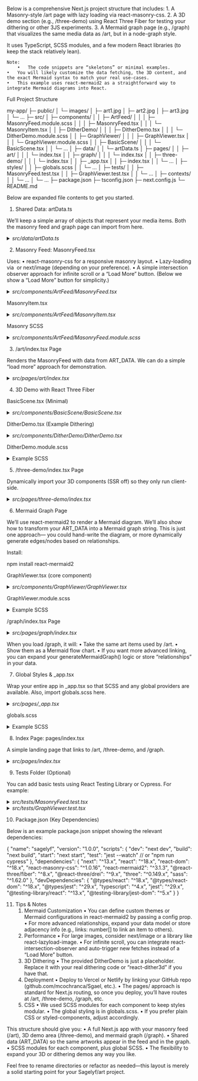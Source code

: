 Below is a comprehensive Next.js project structure that includes:
	1.	A Masonry-style /art page with lazy loading via react-masonry-css.
	2.	A 3D demo section (e.g., /three-demo) using React Three Fiber for testing your dithering or other 3JS experiments.
	3.	A Mermaid graph page (e.g., /graph) that visualizes the same media data as /art, but in a node-graph style.

It uses TypeScript, SCSS modules, and a few modern React libraries (to keep the stack relatively lean).

	Note:
		•	The code snippets are “skeletons” or minimal examples.
	•	You will likely customize the data fetching, the 3D content, and the exact Mermaid syntax to match your real use-cases.
	•	This example uses react-mermaid2 as a straightforward way to integrate Mermaid diagrams into React.

Full Project Structure

my-app/
├─ public/
│   └─ images/
│       ├─ art1.jpg
│       ├─ art2.jpg
│       ├─ art3.jpg
│       └─ ...
├─ src/
│   ├─ components/
│   │   ├─ ArtFeed/
│   │   │   ├─ MasonryFeed.module.scss
│   │   │   ├─ MasonryFeed.tsx
│   │   │   └─ MasonryItem.tsx
│   │   ├─ DitherDemo/
│   │   │   ├─ DitherDemo.tsx
│   │   │   └─ DitherDemo.module.scss
│   │   ├─ GraphViewer/
│   │   │   ├─ GraphViewer.tsx
│   │   │   └─ GraphViewer.module.scss
│   │   ├─ BasicScene/
│   │   │   └─ BasicScene.tsx
│   │   └─ ...
│   ├─ data/
│   │   └─ artData.ts
│   ├─ pages/
│   │   ├─ art/
│   │   │   └─ index.tsx
│   │   ├─ graph/
│   │   │   └─ index.tsx
│   │   ├─ three-demo/
│   │   │   └─ index.tsx
│   │   ├─ _app.tsx
│   │   ├─ index.tsx
│   │   └─ ...
│   ├─ styles/
│   │   ├─ globals.scss
│   │   └─ ...
│   ├─ tests/
│   │   ├─ MasonryFeed.test.tsx
│   │   ├─ GraphViewer.test.tsx
│   │   └─ ...
│   ├─ contexts/
│   │   └─ ...
│   └─ ...
├─ package.json
├─ tsconfig.json
├─ next.config.js
└─ README.md

Below are expanded file contents to get you started.

1) Shared Data: artData.ts

We’ll keep a simple array of objects that represent your media items. Both the masonry feed and graph page can import from here.

<details>
<summary><em>src/data/artData.ts</em></summary>


// src/data/artData.ts
export interface ArtItem {
  id: number;
  title: string;
  imageUrl: string;
  description?: string;
  // ...any other fields you want
}

export const ART_DATA: ArtItem[] = [
  { id: 1, title: 'Artwork #1', imageUrl: '/images/art1.jpg' },
  { id: 2, title: 'Artwork #2', imageUrl: '/images/art2.jpg' },
  { id: 3, title: 'Artwork #3', imageUrl: '/images/art3.jpg' },
  // ...
];

</details>


2) Masonry Feed: MasonryFeed.tsx

Uses:
	•	react-masonry-css for a responsive masonry layout.
	•	Lazy-loading via <img loading="lazy" /> or next/image (depending on your preference).
	•	A simple intersection observer approach for infinite scroll or a “Load More” button. (Below we show a “Load More” button for simplicity.)

<details>
<summary><em>src/components/ArtFeed/MasonryFeed.tsx</em></summary>


import React, { useState } from 'react';
import Masonry from 'react-masonry-css';
import { ArtItem } from '../../data/artData';
import styles from './MasonryFeed.module.scss';
import { MasonryItem } from './MasonryItem';

interface MasonryFeedProps {
  initialItems: ArtItem[];
  // Optionally pass a function to fetch more
  onLoadMore?: () => ArtItem[] | Promise<ArtItem[]>;
}

export const MasonryFeed: React.FC<MasonryFeedProps> = ({ initialItems, onLoadMore }) => {
  const [items, setItems] = useState<ArtItem[]>(initialItems);

  const breakpointColumnsObj = {
    default: 4, // 4 columns on large screens
    1100: 3,
    768: 2,
    500: 1,
  };

  const handleLoadMore = async () => {
    if (!onLoadMore) return;
    const newItems = await onLoadMore();
    setItems((prev) => [...prev, ...newItems]);
  };

  return (
    <div className={styles.masonryContainer}>
      <Masonry
        breakpointCols={breakpointColumnsObj}
        className={styles.myMasonryGrid}
        columnClassName={styles.myMasonryGridColumn}
      >
        {items.map((item) => (
          <MasonryItem key={item.id} item={item} />
        ))}
      </Masonry>

      {onLoadMore && (
        <div className={styles.loadMoreContainer}>
          <button onClick={handleLoadMore}>Load More</button>
        </div>
      )}
    </div>
  );
};

</details>


MasonryItem.tsx

<details>
<summary><em>src/components/ArtFeed/MasonryItem.tsx</em></summary>


import React from 'react';
import { ArtItem } from '../../data/artData';
import styles from './MasonryFeed.module.scss';

// If you want to use Next.js <Image>, import it:
// import Image from 'next/image';

interface MasonryItemProps {
  item: ArtItem;
}

export const MasonryItem: React.FC<MasonryItemProps> = ({ item }) => {
  return (
    <div className={styles.masonryItem}>
      {/* Using a standard <img> with lazy loading: */}
      <img
        src={item.imageUrl}
        alt={item.title}
        loading="lazy"
        className={styles.artImage}
      />

      <div className={styles.hoverOverlay}>
        <h3>{item.title}</h3>
      </div>
    </div>
  );
};

</details>


Masonry SCSS

<details>
<summary><em>src/components/ArtFeed/MasonryFeed.module.scss</em></summary>


.masonryContainer {
  padding: 2rem;
  background: #111;
}

/* react-masonry-css classes */
.myMasonryGrid {
  display: flex;
  margin-left: -1rem; /* space for gutter */
  width: auto;
}

.myMasonryGridColumn {
  padding-left: 1rem; /* gutter size */
  background-clip: padding-box;
}

.masonryItem {
  margin-bottom: 1rem;
  position: relative;
  overflow: hidden;

  .artImage {
    width: 100%;
    display: block;
    border-radius: 6px;
    transition: transform 0.3s ease;
  }

  &:hover .artImage {
    transform: scale(1.05);
  }

  .hoverOverlay {
    position: absolute;
    bottom: 0;
    left: 0;
    right: 0;
    background: rgba(0,0,0,0.6);
    color: #fff;
    text-align: center;
    padding: 0.5rem;
    transform: translateY(100%);
    transition: transform 0.3s ease;
  }

  &:hover .hoverOverlay {
    transform: translateY(0);
  }
}

/* Load more button container */
.loadMoreContainer {
  text-align: center;
  margin-top: 1rem;

  button {
    background-color: #444;
    color: #fff;
    border: none;
    padding: 0.75rem 1.5rem;
    cursor: pointer;
    border-radius: 4px;

    &:hover {
      background-color: #666;
    }
  }
}

</details>


3) /art/index.tsx Page

Renders the MasonryFeed with data from ART_DATA. We can do a simple “load more” approach for demonstration.

<details>
<summary><em>src/pages/art/index.tsx</em></summary>


import React from 'react';
import Head from 'next/head';
import { MasonryFeed } from '../../components/ArtFeed/MasonryFeed';
import { ART_DATA, ArtItem } from '../../data/artData';

export default function ArtPage() {
  // Example: a "fetch more" function that returns a few more items
  const handleLoadMore = async (): Promise<ArtItem[]> => {
    // In real usage, you might fetch from an API or DB
    // Here we’ll just mock new data by duplicating existing data
    const nextId = Date.now();
    return [
      { id: nextId, title: 'New Artwork #1', imageUrl: '/images/art2.jpg' },
      { id: nextId + 1, title: 'New Artwork #2', imageUrl: '/images/art3.jpg' },
    ];
  };

  return (
    <>
      <Head>
        <title>Sagelyf Art Feed</title>
      </Head>
      <MasonryFeed initialItems={ART_DATA} onLoadMore={handleLoadMore} />
    </>
  );
}

</details>


4) 3D Demo with React Three Fiber

BasicScene.tsx (Minimal)

<details>
<summary><em>src/components/BasicScene/BasicScene.tsx</em></summary>


import React from 'react';
import { Canvas } from '@react-three/fiber';
import { OrbitControls } from '@react-three/drei';

export default function BasicScene() {
  return (
    <Canvas style={{ width: '100%', height: '400px', background: '#222' }}>
      <ambientLight intensity={0.5} />
      <directionalLight position={[10, 10, 5]} />
      <OrbitControls />

      <mesh position={[0, 0, 0]}>
        <boxGeometry args={[1, 1, 1]} />
        <meshStandardMaterial color="hotpink" />
      </mesh>
    </Canvas>
  );
}

</details>


DitherDemo.tsx (Example Dithering)

<details>
<summary><em>src/components/DitherDemo/DitherDemo.tsx</em></summary>


import React from 'react';
import { Canvas } from '@react-three/fiber';
// If you have a custom dither library, import it here
// import { useDitherMaterial } from 'react-dither3d'; 
import styles from './DitherDemo.module.scss';

export default function DitherDemo() {
  // Example usage of custom dither material:
  // const ditherMaterial = useDitherMaterial({ /* config */ });

  return (
    <div className={styles.ditherContainer}>
      <Canvas style={{ background: '#111', width: '100%', height: '400px' }}>
        <ambientLight intensity={0.7} />
        <directionalLight position={[5, 5, 5]} />

        {/* Example geometry */}
        <mesh>
          <sphereGeometry args={[1, 32, 32]} />
          <meshStandardMaterial color="orange" />
          {/* <mesh material={ditherMaterial} /> */}
        </mesh>
      </Canvas>
    </div>
  );
}

</details>


DitherDemo.module.scss

<details>
<summary>Example SCSS</summary>


/* src/components/DitherDemo/DitherDemo.module.scss */
.ditherContainer {
  margin: 2rem 0;
  text-align: center;
  width: 100%;
  height: auto;
}

</details>


5) /three-demo/index.tsx Page

Dynamically import your 3D components (SSR off) so they only run client-side.

<details>
<summary><em>src/pages/three-demo/index.tsx</em></summary>


import React from 'react';
import Head from 'next/head';
import dynamic from 'next/dynamic';

const BasicScene = dynamic(() => import('../../components/BasicScene/BasicScene'), { ssr: false });
const DitherDemo = dynamic(() => import('../../components/DitherDemo/DitherDemo'), { ssr: false });

export default function ThreeDemoPage() {
  return (
    <>
      <Head>
        <title>3D Demo</title>
      </Head>

      <h1>React Three Fiber Demo</h1>
      <p>Below is a basic rotating box with OrbitControls:</p>
      <BasicScene />

      <h1>Dither Demo</h1>
      <p>Below is an example sphere that could use a custom dithering material:</p>
      <DitherDemo />
    </>
  );
}

</details>


6) Mermaid Graph Page

We’ll use react-mermaid2 to render a Mermaid diagram. We’ll also show how to transform your ART_DATA into a Mermaid graph string. This is just one approach— you could hand-write the diagram, or more dynamically generate edges/nodes based on relationships.

Install:

npm install react-mermaid2

GraphViewer.tsx (core component)

<details>
<summary><em>src/components/GraphViewer/GraphViewer.tsx</em></summary>


import React, { useMemo } from 'react';
import Mermaid from 'react-mermaid2';
import styles from './GraphViewer.module.scss';
import { ArtItem } from '../../data/artData';

/**
 * Takes an array of ArtItems and converts them into a simple Mermaid graph definition.
 * For example: 
 * graph LR
 *    1[Artwork #1] --> 2[Artwork #2]
 *    2 --> 3[Artwork #3]
 */
function generateMermaidGraph(data: ArtItem[]): string {
  let mermaidString = 'graph LR\n';
  // Example: link each item to the next, or some arbitrary logic
  for (let i = 0; i < data.length - 1; i++) {
    const current = data[i];
    const next = data[i + 1];
    // Node shape: id[title]
    mermaidString += `    ${current.id}[${current.title}] --> ${next.id}[${next.title}]\n`;
  }
  return mermaidString;
}

interface GraphViewerProps {
  items: ArtItem[];
}

export const GraphViewer: React.FC<GraphViewerProps> = ({ items }) => {
  // Generate the Mermaid graph from items
  const graphDefinition = useMemo(() => generateMermaidGraph(items), [items]);

  return (
    <div className={styles.graphContainer}>
      <Mermaid chart={graphDefinition} />
    </div>
  );
};

</details>


GraphViewer.module.scss

<details>
<summary>Example SCSS</summary>


/* src/components/GraphViewer/GraphViewer.module.scss */
.graphContainer {
  background: #222;
  padding: 2rem;
  color: #fff;
  overflow-x: auto;
  border-radius: 6px;

  /* The .mermaid class is used by react-mermaid2 for styling */
  .mermaid {
    background: transparent;
    color: #fff;
  }
}

</details>


/graph/index.tsx Page

<details>
<summary><em>src/pages/graph/index.tsx</em></summary>


import React from 'react';
import Head from 'next/head';
import { ART_DATA } from '../../data/artData';
import { GraphViewer } from '../../components/GraphViewer/GraphViewer';

export default function GraphPage() {
  return (
    <>
      <Head>
        <title>Mermaid Graph of Art</title>
      </Head>
      <h1>Art Items as a Mermaid Graph</h1>
      <GraphViewer items={ART_DATA} />
    </>
  );
}

</details>


When you load /graph, it will:
	•	Take the same art items used by /art.
	•	Show them as a Mermaid flow chart.
	•	If you want more advanced linking, you can expand your generateMermaidGraph() logic or store “relationships” in your data.

7) Global Styles & _app.tsx

Wrap your entire app in _app.tsx so that SCSS and any global providers are available. Also, import globals.scss here.

<details>
<summary><em>src/pages/_app.tsx</em></summary>


import type { AppProps } from 'next/app';
import '../styles/globals.scss';

function MyApp({ Component, pageProps }: AppProps) {
  return <Component {...pageProps} />;
}

export default MyApp;

</details>


globals.scss

<details>
<summary>Example SCSS</summary>


/* src/styles/globals.scss */
html, body {
  margin: 0;
  padding: 0;
  font-family: sans-serif;
  background: #000;
  color: #fff;
}

h1, h2, h3 {
  margin: 1rem 0;
}

a {
  color: #0af;
  text-decoration: none;
}

</details>


8) Index Page: pages/index.tsx

A simple landing page that links to /art, /three-demo, and /graph.

<details>
<summary><em>src/pages/index.tsx</em></summary>


import React from 'react';
import Link from 'next/link';

export default function HomePage() {
  return (
    <div style={{ padding: '2rem' }}>
      <h1>Welcome to Sagelyf</h1>
      <p>Choose a demo:</p>
      <ul>
        <li><Link href="/art">Art Feed (Masonry)</Link></li>
        <li><Link href="/three-demo">3D Demo</Link></li>
        <li><Link href="/graph">Art Graph (Mermaid)</Link></li>
      </ul>
    </div>
  );
}

</details>


9) Tests Folder (Optional)

You can add basic tests using React Testing Library or Cypress. For example:

<details>
<summary><em>src/tests/MasonryFeed.test.tsx</em></summary>


import React from 'react';
import { render, screen } from '@testing-library/react';
import '@testing-library/jest-dom';
import { MasonryFeed } from '../components/ArtFeed/MasonryFeed';
import { ART_DATA } from '../data/artData';

test('renders initial items in the masonry feed', () => {
  render(<MasonryFeed initialItems={ART_DATA} />);
  // Check if the first item is displayed
  const firstItem = screen.getByAltText('Artwork #1');
  expect(firstItem).toBeInTheDocument();
});

</details>


<details>
<summary><em>src/tests/GraphViewer.test.tsx</em></summary>


import React from 'react';
import { render, screen } from '@testing-library/react';
import '@testing-library/jest-dom';
import { GraphViewer } from '../components/GraphViewer/GraphViewer';
import { ART_DATA } from '../data/artData';

test('renders mermaid graph with data', () => {
  render(<GraphViewer items={ART_DATA} />);
  // We expect some mermaid container to appear
  expect(screen.getByText('Artwork #1')).toBeInTheDocument();
});

</details>


10) Package.json (Key Dependencies)

Below is an example package.json snippet showing the relevant dependencies:

{
  "name": "sagelyf",
  "version": "1.0.0",
  "scripts": {
    "dev": "next dev",
    "build": "next build",
    "start": "next start",
    "test": "jest --watch" // or "npm run cypress"
  },
  "dependencies": {
    "next": "^13.x",
    "react": "^18.x",
    "react-dom": "^18.x",
    "react-masonry-css": "^1.0.16",
    "react-mermaid2": "^3.1.3",
    "@react-three/fiber": "^8.x",
    "@react-three/drei": "^9.x",
    "three": "^0.149.x",
    "sass": "^1.62.0"
  },
  "devDependencies": {
    "@types/react": "^18.x",
    "@types/react-dom": "^18.x",
    "@types/jest": "^29.x",
    "typescript": "^4.x",
    "jest": "^29.x",
    "@testing-library/react": "^13.x",
    "@testing-library/jest-dom": "^5.x"
  }
}

11) Tips & Notes
	1.	Mermaid Customization
	•	You can define custom themes or Mermaid configurations in react-mermaid2 by passing a config prop.
	•	For more advanced relationships, expand your data model or store adjacency info (e.g., links: number[] to link an item to others).
	2.	Performance
	•	For large images, consider next/image or a library like react-lazyload-image.
	•	For infinite scroll, you can integrate react-intersection-observer and auto-trigger new fetches instead of a “Load More” button.
	3.	3D Dithering
	•	The provided DitherDemo is just a placeholder. Replace it with your real dithering code or “react-dither3d” if you have that.
	4.	Deployment
	•	Deploy to Vercel or Netlify by linking your GitHub repo (github.com/mcochranca/Sgael, etc.).
	•	The pages/ approach is standard for Next.js routing, so once you deploy, you’ll have routes at /art, /three-demo, /graph, etc.
	5.	CSS
	•	We used SCSS modules for each component to keep styles modular.
	•	The global styling is in globals.scss.
	•	If you prefer plain CSS or styled-components, adjust accordingly.

This structure should give you:
	•	A full Next.js app with your masonry feed (/art), 3D demo area (/three-demo), and mermaid graph (/graph).
	•	Shared data (ART_DATA) so the same artworks appear in the feed and in the graph.
	•	SCSS modules for each component, plus global SCSS.
	•	The flexibility to expand your 3D or dithering demos any way you like.

Feel free to rename directories or refactor as needed—this layout is merely a solid starting point for your Sagelyf/art project.